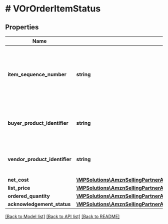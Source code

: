 # # VOrOrderItemStatus

## Properties

Name | Type | Description | Notes
------------ | ------------- | ------------- | -------------
**item_sequence_number** | **string** | Numbering of the item on the purchase order. The first item will be 1, the second 2, and so on. |
**buyer_product_identifier** | **string** | Buyer&#39;s Standard Identification Number (ASIN) of an item. | [optional]
**vendor_product_identifier** | **string** | The vendor selected product identification of the item. | [optional]
**net_cost** | [**\MPSolutions\AmznSellingPartnerApi\Models\VendorOrders\VOrMoney**](VOrMoney.md) |  | [optional]
**list_price** | [**\MPSolutions\AmznSellingPartnerApi\Models\VendorOrders\VOrMoney**](VOrMoney.md) |  | [optional]
**ordered_quantity** | [**\MPSolutions\AmznSellingPartnerApi\Models\VendorOrders\VOrOrderItemStatusOrderedQuantity**](VOrOrderItemStatusOrderedQuantity.md) |  | [optional]
**acknowledgement_status** | [**\MPSolutions\AmznSellingPartnerApi\Models\VendorOrders\VOrOrderItemStatusAcknowledgementStatus**](VOrOrderItemStatusAcknowledgementStatus.md) |  | [optional]

[[Back to Model list]](../../README.md#models) [[Back to API list]](../../README.md#endpoints) [[Back to README]](../../README.md)
